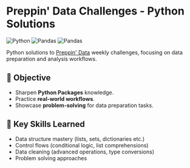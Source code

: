 # Preppin' Data Challenges - Python Solutions

![Python](https://img.shields.io/badge/Python-blue)
![Pandas](https://img.shields.io/badge/Pandas-orange)
![Pandas](https://img.shields.io/badge/NumPy-Red)

Python solutions to [Preppin' Data](https://preppindata.blogspot.com/) weekly challenges, focusing on data preparation and analysis workflows.

## 🎯 **Objective**  
- Sharpen **Python Packages** knowledge.  
- Practice **real-world workflows**.
- Showcase **problem-solving** for data preparation tasks.

## 📝 **Key Skills Learned**  
- Data structure mastery (lists, sets, dictionaries etc.)
- Control flows (conditional logic, list comprehensions)
- Data cleaning (advanced operations, type conversions)
- Problem solving approaches
